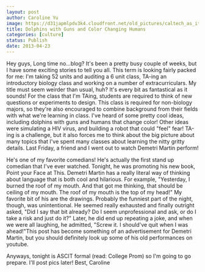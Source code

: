```yaml
---
layout: post
author: Caroline Yu
image: https://d31japmlpdv3k4.cloudfront.net/old_pictures/caltech_as_it_happens/6a0105349b8251970b017eea388ad2970d.jpg
title: Dolphins with Guns and Color Changing Humans
categories: [culture]
status: Publish
date: 2013-04-23
---
```


Hey guys,
Long time no...blog? It's been a pretty busy couple of weeks, but I have some exciting stories to tell you all. This term is looking fairly packed for me: I'm taking 52 units and auditing a 6 unit class, TA-ing an introductory biology class and working on a number of extracurriculars. 
My title must seem weirder than usual, huh? It's every bit as fantastical as it sounds! For the class that I'm TAing, students are required to think of new questions or experiments to design. This class is required for non-biology majors, so they're also encouraged to combine background from their fields with what we're learning in class. I've heard of some pretty cool ideas, including dolphins with guns and humans that change color! Other ideas were simulating a HIV virus, and building a robot that could "feel" fear! TA-ing is a challenge, but it also forces me to think about the big picture about many topics that I've spent many classes about learning the nitty gritty details. 
Last Friday, a friend and I went out to watch Demetri Martin perform! 

He's one of my favorite comedians! He's actually the first stand up comedian that I've ever watched. Tonight, he was promoting his new book, Point your Face at This. Demetri Martin has a really literal way of thinking about language that is both cool and hilarious. For example, "Yesterday, I burned the roof of my mouth. And that got me thinking, that should be ceiling of my mouth. The roof of my mouth is the top of my head!" My favorite bit of his are the drawings. Probably the funniest part of the night, though, was unintentional. He seemed really exhausted and finally outright asked, "Did I say that bit already? Do I seem unprofessional and ask, or do I take a risk and just do it?" Later, he did end up repeating a joke, and when we were all laughing, he admitted, "Screw it. I should've quit when I was ahead!"This post has become something of an advertisement for Demetri Martin, but you should definitely look up some of his old performances on youtube.

Anyways, tonight is ASCIT formal (read: College Prom) so I'm going to go prepare. I'll post pics later!
Best,
Caroline
